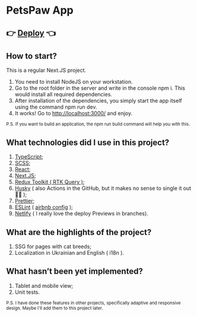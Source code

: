 # PetsPaw App

## 👉 [Deploy](https://petspaw-algolj.netlify.app/) 👈

## How to start?

This is a regular Next.JS project.

1. You need to install NodeJS on your workstation.
2. Go to the root folder in the server and write in the console npm i. This would install all required dependencies.
3. After installation of the dependencies, you simply start the app itself using the command npm run dev.
4. It works! Go to [http://localhost:3000/](http://localhost:3000/) and enjoy.

<small>P.S. If you want to build an application, the npm run build command will help you with this.</small>

## What technologies did I use in this project?

1. [TypeScript](https://www.typescriptlang.org/);
2. [SCSS](https://sass-lang.com/);
3. [React](https://reactjs.org/);
4. [Next.JS](https://nextjs.org/);
5. [Redux Toolkit ( RTK Query )](https://redux-toolkit.js.org/);
6. [Husky](https://www.npmjs.com/package/husky) ( also Actions in the GitHub, but it makes no sense to single it out 🤷‍♂️ );
7. [Prettier](https://prettier.io/);
8. [ESLint](https://eslint.org/) ( [airbnb config](https://www.npmjs.com/package/eslint-config-airbnb) );
9. [Netlify](https://www.netlify.com/) ( I really love the deploy Previews in branches).

## What are the highlights of the project?

1. SSG for pages with cat breeds;
2. Localization in Ukrainian and English ( i18n ).

## What hasn’t been yet implemented?

1. Tablet and mobile view;
2. Unit tests.

<small>P.S. I have done these features in other projects, specifically adaptive and responsive design. Maybe I'll add them to this project later.</small>
